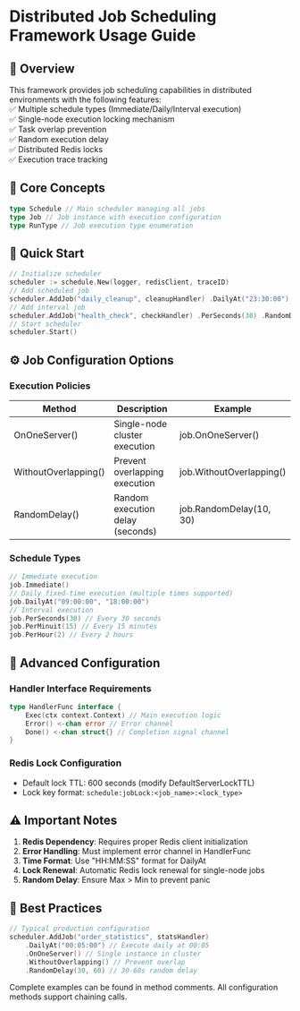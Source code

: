 # Distributed Job Scheduling Framework Usage Guide

## 📌 Overview
This framework provides job scheduling capabilities in distributed environments with the following features:  
✅ Multiple schedule types (Immediate/Daily/Interval execution)  
✅ Single-node execution locking mechanism  
✅ Task overlap prevention  
✅ Random execution delay  
✅ Distributed Redis locks  
✅ Execution trace tracking

## 🧩 Core Concepts
```go
type Schedule // Main scheduler managing all jobs 
type Job // Job instance with execution configuration 
type RunType // Job execution type enumeration
```
## 🚀 Quick Start
```go 
// Initialize scheduler 
scheduler := schedule.New(logger, redisClient, traceID)
// Add scheduled job 
scheduler.AddJob("daily_cleanup", cleanupHandler) .DailyAt("23:30:00") .OnOneServer() .WithoutOverlapping()
// Add interval job 
scheduler.AddJob("health_check", checkHandler) .PerSeconds(30) .RandomDelay(10, 30)
// Start scheduler 
scheduler.Start()
```
## ⚙️ Job Configuration Options

### Execution Policies
| Method               | Description                      | Example                     |
|----------------------|----------------------------------|-----------------------------|
| OnOneServer()        | Single-node cluster execution    | job.OnOneServer()          |
| WithoutOverlapping() | Prevent overlapping execution    | job.WithoutOverlapping()   |
| RandomDelay()        | Random execution delay (seconds) | job.RandomDelay(10, 30)    |

### Schedule Types
```go
// Immediate execution 
job.Immediate()
// Daily fixed-time execution (multiple times supported) 
job.DailyAt("09:00:00", "18:00:00")
// Interval execution 
job.PerSeconds(30) // Every 30 seconds 
job.PerMinuit(15) // Every 15 minutes 
job.PerHour(2) // Every 2 hours
```
## 🔧 Advanced Configuration

### Handler Interface Requirements
```go
type HandlerFunc interface { 
	Exec(ctx context.Context) // Main execution logic 
	Error() <-chan error // Error channel 
	Done() <-chan struct{} // Completion signal channel 
}
```
### Redis Lock Configuration
- Default lock TTL: 600 seconds (modify DefaultServerLockTTL)
- Lock key format: `schedule:jobLock:<job_name>:<lock_type>`

## ⚠️ Important Notes
1. **Redis Dependency**: Requires proper Redis client initialization
2. **Error Handling**: Must implement error channel in HandlerFunc
3. **Time Format**: Use "HH:MM:SS" format for DailyAt
4. **Lock Renewal**: Automatic Redis lock renewal for single-node jobs
5. **Random Delay**: Ensure Max > Min to prevent panic

## 🎯 Best Practices
```go
// Typical production configuration 
scheduler.AddJob("order_statistics", statsHandler) 
    .DailyAt("00:05:00") // Execute daily at 00:05 
    .OnOneServer() // Single instance in cluster 
    .WithoutOverlapping() // Prevent overlap 
    .RandomDelay(30, 60) // 30-60s random delay
```
Complete examples can be found in method comments. All configuration methods support chaining calls.